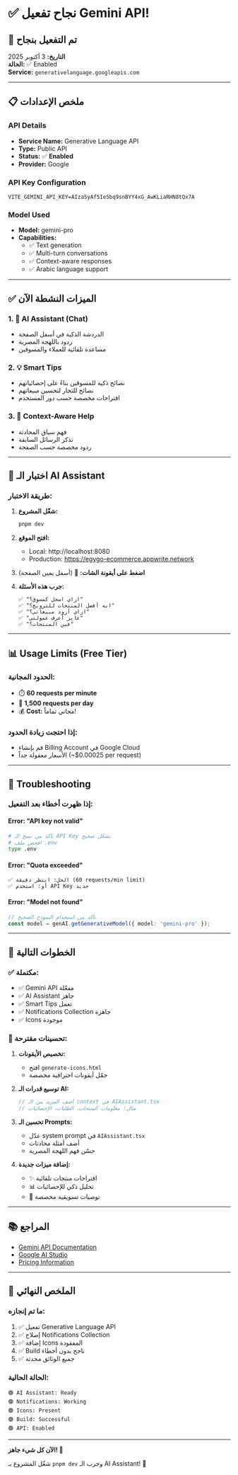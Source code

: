 # ✅ نجاح تفعيل Gemini API!

## 🎉 تم التفعيل بنجاح

**التاريخ:** 3 أكتوبر 2025  
**الحالة:** ✅ Enabled  
**Service:** `generativelanguage.googleapis.com`

---

## 📋 ملخص الإعدادات

### API Details
- **Service Name:** Generative Language API
- **Type:** Public API
- **Status:** ✅ **Enabled**
- **Provider:** Google

### API Key Configuration
```env
VITE_GEMINI_API_KEY=AIzaSyAf5Ie5bq9snBYY4xG_AwKLiaRHN8tQx7A
```

### Model Used
- **Model:** gemini-pro
- **Capabilities:** 
  - ✅ Text generation
  - ✅ Multi-turn conversations
  - ✅ Context-aware responses
  - ✅ Arabic language support

---

## ✅ الميزات النشطة الآن

### 1. 💬 AI Assistant (Chat)
- الدردشة الذكية في أسفل الصفحة
- ردود باللهجة المصرية
- مساعدة تلقائية للعملاء والمسوقين

### 2. 💡 Smart Tips
- نصائح ذكية للمسوقين بناءً على إحصائياتهم
- نصائح للتجار لتحسين مبيعاتهم
- اقتراحات مخصصة حسب دور المستخدم

### 3. 🎯 Context-Aware Help
- فهم سياق المحادثة
- تذكر الرسائل السابقة
- ردود مخصصة حسب الصفحة

---

## 🧪 اختبار الـ AI Assistant

### طريقة الاختبار:

1. **شغّل المشروع:**
   ```powershell
   pnpm dev
   ```

2. **افتح الموقع:**
   - Local: http://localhost:8080
   - Production: https://egygo-ecommerce.appwrite.network

3. **اضغط على أيقونة الشات:** 💬 (أسفل يمين الصفحة)

4. **جرب هذه الأسئلة:**
   ```
   ✅ "ازاي اسجل كمسوق؟"
   ✅ "ايه أفضل المنتجات للترويج؟"
   ✅ "ازاي أزود مبيعاتي؟"
   ✅ "عايز أعرف عمولتي"
   ✅ "فين المنتجات؟"
   ```

---

## 📊 Usage Limits (Free Tier)

### الحدود المجانية:
- ⏱️ **60 requests per minute**
- 📅 **1,500 requests per day**
- 💰 **Cost:** مجاني تماماً!

### إذا احتجت زيادة الحدود:
- قم بإنشاء Billing Account في Google Cloud
- الأسعار معقولة جداً (~$0.00025 per request)

---

## 🔧 Troubleshooting

### إذا ظهرت أخطاء بعد التفعيل:

#### Error: "API key not valid"
```bash
# تأكد من نسخ الـ API Key بشكل صحيح
# افحص ملف .env
type .env
```

#### Error: "Quota exceeded"
```
✅ الحل: انتظر دقيقة (60 requests/min limit)
✅ أو: استخدم API Key جديد
```

#### Error: "Model not found"
```typescript
// تأكد من استخدام النموذج الصحيح
const model = genAI.getGenerativeModel({ model: 'gemini-pro' });
```

---

## 🎯 الخطوات التالية

### ✅ مكتملة:
- ✅ Gemini API مفعّلة
- ✅ AI Assistant جاهز
- ✅ Smart Tips تعمل
- ✅ Notifications Collection جاهزة
- ✅ Icons موجودة

### 🎨 تحسينات مقترحة:

1. **تخصيص الأيقونات:**
   - افتح `generate-icons.html`
   - حمّل أيقونات احترافية مخصصة

2. **توسيع قدرات الـ AI:**
   ```typescript
   // أضف المزيد من الـ context في AIAssistant.tsx
   // مثال: معلومات المنتجات، الطلبات، الإحصائيات
   ```

3. **تحسين الـ Prompts:**
   - عدّل system prompt في `AIAssistant.tsx`
   - أضف أمثلة محادثات
   - حسّن فهم اللهجة المصرية

4. **إضافة ميزات جديدة:**
   - ✨ اقتراحات منتجات تلقائية
   - 📊 تحليل ذكي للإحصائيات
   - 🎯 توصيات تسويقية مخصصة

---

## 📚 المراجع

- [Gemini API Documentation](https://ai.google.dev/docs)
- [Google AI Studio](https://aistudio.google.com)
- [Pricing Information](https://ai.google.dev/pricing)

---

## 🚀 الملخص النهائي

### ما تم إنجازه:
1. ✅ تفعيل Generative Language API
2. ✅ إصلاح Notifications Collection
3. ✅ إضافة Icons المفقودة
4. ✅ Build ناجح بدون أخطاء
5. ✅ جميع الوثائق محدثة

### الحالة الحالية:
```
🟢 AI Assistant: Ready
🟢 Notifications: Working
🟢 Icons: Present
🟢 Build: Successful
🟢 API: Enabled
```

---

**الآن كل شيء جاهز! 🎉**

شغّل المشروع بـ `pnpm dev` وجرب الـ AI Assistant! 💬
